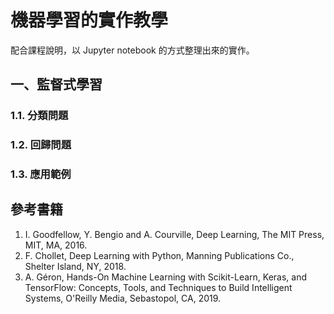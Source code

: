 # 機器學習的實作教學

配合課程說明，以 Jupyter notebook 的方式整理出來的實作。

## 一、監督式學習

### 1.1. 分類問題

### 1.2. 回歸問題

### 1.3. 應用範例

## 參考書籍

1. I. Goodfellow, Y. Bengio and A. Courville, Deep Learning, The MIT Press, MIT, MA, 2016.
2. F. Chollet, Deep Learning with Python, Manning Publications Co., Shelter Island, NY, 2018.
3. A. Géron, Hands-On Machine Learning with Scikit-Learn, Keras, and TensorFlow: Concepts, Tools, and Techniques to Build Intelligent Systems, O'Reilly Media, Sebastopol, CA, 2019.
